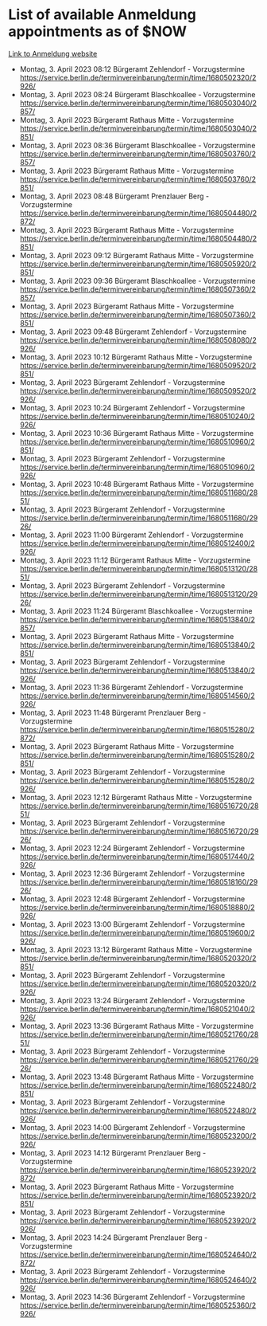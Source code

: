 # List of available Anmeldung appointments as of $NOW
[Link to Anmeldung website](https://service.berlin.de/terminvereinbarung/termin/tag.php?termin=1&anliegen[]=120686&dienstleisterlist=122210,122217,327316,122219,327312,122227,327314,122231,327346,122243,327348,122254,122252,329742,122260,329745,122262,329748,122271,327278,122273,327274,122277,327276,330436,122280,327294,122282,327290,122284,327292,122291,327270,122285,327266,122286,327264,122296,327268,150230,329760,122297,327286,122294,327284,122312,329763,122314,329775,122304,327330,122311,327334,122309,327332,317869,122281,327352,122279,329772,122283,122276,327324,122274,327326,122267,329766,122246,327318,122251,327320,122257,327322,122208,327298,122226,327300&herkunft=http%3A%2F%2Fservice.berlin.de%2Fdienstleistung%2F120686%2F)
- Montag, 3. April 2023 08:12 Bürgeramt Zehlendorf - Vorzugstermine https://service.berlin.de/terminvereinbarung/termin/time/1680502320/2926/
- Montag, 3. April 2023 08:24 Bürgeramt Blaschkoallee - Vorzugstermine https://service.berlin.de/terminvereinbarung/termin/time/1680503040/2857/
- Montag, 3. April 2023  Bürgeramt Rathaus Mitte - Vorzugstermine https://service.berlin.de/terminvereinbarung/termin/time/1680503040/2851/
- Montag, 3. April 2023 08:36 Bürgeramt Blaschkoallee - Vorzugstermine https://service.berlin.de/terminvereinbarung/termin/time/1680503760/2857/
- Montag, 3. April 2023  Bürgeramt Rathaus Mitte - Vorzugstermine https://service.berlin.de/terminvereinbarung/termin/time/1680503760/2851/
- Montag, 3. April 2023 08:48 Bürgeramt Prenzlauer Berg - Vorzugstermine https://service.berlin.de/terminvereinbarung/termin/time/1680504480/2872/
- Montag, 3. April 2023  Bürgeramt Rathaus Mitte - Vorzugstermine https://service.berlin.de/terminvereinbarung/termin/time/1680504480/2851/
- Montag, 3. April 2023 09:12 Bürgeramt Rathaus Mitte - Vorzugstermine https://service.berlin.de/terminvereinbarung/termin/time/1680505920/2851/
- Montag, 3. April 2023 09:36 Bürgeramt Blaschkoallee - Vorzugstermine https://service.berlin.de/terminvereinbarung/termin/time/1680507360/2857/
- Montag, 3. April 2023  Bürgeramt Rathaus Mitte - Vorzugstermine https://service.berlin.de/terminvereinbarung/termin/time/1680507360/2851/
- Montag, 3. April 2023 09:48 Bürgeramt Zehlendorf - Vorzugstermine https://service.berlin.de/terminvereinbarung/termin/time/1680508080/2926/
- Montag, 3. April 2023 10:12 Bürgeramt Rathaus Mitte - Vorzugstermine https://service.berlin.de/terminvereinbarung/termin/time/1680509520/2851/
- Montag, 3. April 2023  Bürgeramt Zehlendorf - Vorzugstermine https://service.berlin.de/terminvereinbarung/termin/time/1680509520/2926/
- Montag, 3. April 2023 10:24 Bürgeramt Zehlendorf - Vorzugstermine https://service.berlin.de/terminvereinbarung/termin/time/1680510240/2926/
- Montag, 3. April 2023 10:36 Bürgeramt Rathaus Mitte - Vorzugstermine https://service.berlin.de/terminvereinbarung/termin/time/1680510960/2851/
- Montag, 3. April 2023  Bürgeramt Zehlendorf - Vorzugstermine https://service.berlin.de/terminvereinbarung/termin/time/1680510960/2926/
- Montag, 3. April 2023 10:48 Bürgeramt Rathaus Mitte - Vorzugstermine https://service.berlin.de/terminvereinbarung/termin/time/1680511680/2851/
- Montag, 3. April 2023  Bürgeramt Zehlendorf - Vorzugstermine https://service.berlin.de/terminvereinbarung/termin/time/1680511680/2926/
- Montag, 3. April 2023 11:00 Bürgeramt Zehlendorf - Vorzugstermine https://service.berlin.de/terminvereinbarung/termin/time/1680512400/2926/
- Montag, 3. April 2023 11:12 Bürgeramt Rathaus Mitte - Vorzugstermine https://service.berlin.de/terminvereinbarung/termin/time/1680513120/2851/
- Montag, 3. April 2023  Bürgeramt Zehlendorf - Vorzugstermine https://service.berlin.de/terminvereinbarung/termin/time/1680513120/2926/
- Montag, 3. April 2023 11:24 Bürgeramt Blaschkoallee - Vorzugstermine https://service.berlin.de/terminvereinbarung/termin/time/1680513840/2857/
- Montag, 3. April 2023  Bürgeramt Rathaus Mitte - Vorzugstermine https://service.berlin.de/terminvereinbarung/termin/time/1680513840/2851/
- Montag, 3. April 2023  Bürgeramt Zehlendorf - Vorzugstermine https://service.berlin.de/terminvereinbarung/termin/time/1680513840/2926/
- Montag, 3. April 2023 11:36 Bürgeramt Zehlendorf - Vorzugstermine https://service.berlin.de/terminvereinbarung/termin/time/1680514560/2926/
- Montag, 3. April 2023 11:48 Bürgeramt Prenzlauer Berg - Vorzugstermine https://service.berlin.de/terminvereinbarung/termin/time/1680515280/2872/
- Montag, 3. April 2023  Bürgeramt Rathaus Mitte - Vorzugstermine https://service.berlin.de/terminvereinbarung/termin/time/1680515280/2851/
- Montag, 3. April 2023  Bürgeramt Zehlendorf - Vorzugstermine https://service.berlin.de/terminvereinbarung/termin/time/1680515280/2926/
- Montag, 3. April 2023 12:12 Bürgeramt Rathaus Mitte - Vorzugstermine https://service.berlin.de/terminvereinbarung/termin/time/1680516720/2851/
- Montag, 3. April 2023  Bürgeramt Zehlendorf - Vorzugstermine https://service.berlin.de/terminvereinbarung/termin/time/1680516720/2926/
- Montag, 3. April 2023 12:24 Bürgeramt Zehlendorf - Vorzugstermine https://service.berlin.de/terminvereinbarung/termin/time/1680517440/2926/
- Montag, 3. April 2023 12:36 Bürgeramt Zehlendorf - Vorzugstermine https://service.berlin.de/terminvereinbarung/termin/time/1680518160/2926/
- Montag, 3. April 2023 12:48 Bürgeramt Zehlendorf - Vorzugstermine https://service.berlin.de/terminvereinbarung/termin/time/1680518880/2926/
- Montag, 3. April 2023 13:00 Bürgeramt Zehlendorf - Vorzugstermine https://service.berlin.de/terminvereinbarung/termin/time/1680519600/2926/
- Montag, 3. April 2023 13:12 Bürgeramt Rathaus Mitte - Vorzugstermine https://service.berlin.de/terminvereinbarung/termin/time/1680520320/2851/
- Montag, 3. April 2023  Bürgeramt Zehlendorf - Vorzugstermine https://service.berlin.de/terminvereinbarung/termin/time/1680520320/2926/
- Montag, 3. April 2023 13:24 Bürgeramt Zehlendorf - Vorzugstermine https://service.berlin.de/terminvereinbarung/termin/time/1680521040/2926/
- Montag, 3. April 2023 13:36 Bürgeramt Rathaus Mitte - Vorzugstermine https://service.berlin.de/terminvereinbarung/termin/time/1680521760/2851/
- Montag, 3. April 2023  Bürgeramt Zehlendorf - Vorzugstermine https://service.berlin.de/terminvereinbarung/termin/time/1680521760/2926/
- Montag, 3. April 2023 13:48 Bürgeramt Rathaus Mitte - Vorzugstermine https://service.berlin.de/terminvereinbarung/termin/time/1680522480/2851/
- Montag, 3. April 2023  Bürgeramt Zehlendorf - Vorzugstermine https://service.berlin.de/terminvereinbarung/termin/time/1680522480/2926/
- Montag, 3. April 2023 14:00 Bürgeramt Zehlendorf - Vorzugstermine https://service.berlin.de/terminvereinbarung/termin/time/1680523200/2926/
- Montag, 3. April 2023 14:12 Bürgeramt Prenzlauer Berg - Vorzugstermine https://service.berlin.de/terminvereinbarung/termin/time/1680523920/2872/
- Montag, 3. April 2023  Bürgeramt Rathaus Mitte - Vorzugstermine https://service.berlin.de/terminvereinbarung/termin/time/1680523920/2851/
- Montag, 3. April 2023  Bürgeramt Zehlendorf - Vorzugstermine https://service.berlin.de/terminvereinbarung/termin/time/1680523920/2926/
- Montag, 3. April 2023 14:24 Bürgeramt Prenzlauer Berg - Vorzugstermine https://service.berlin.de/terminvereinbarung/termin/time/1680524640/2872/
- Montag, 3. April 2023  Bürgeramt Zehlendorf - Vorzugstermine https://service.berlin.de/terminvereinbarung/termin/time/1680524640/2926/
- Montag, 3. April 2023 14:36 Bürgeramt Zehlendorf - Vorzugstermine https://service.berlin.de/terminvereinbarung/termin/time/1680525360/2926/
